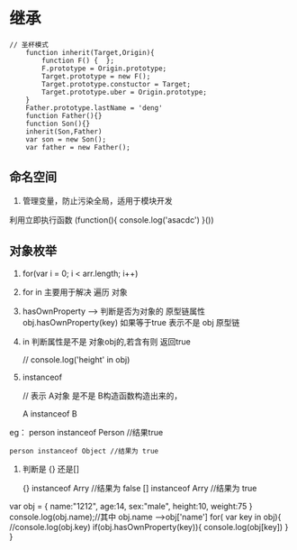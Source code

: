 # 继承

    // 圣杯模式
        function inherit(Target,Origin){
            function F() {  };
            F.prototype = Origin.prototype;
            Target.prototype = new F();
            Target.prototype.constuctor = Target;
            Target.prototype.uber = Origin.prototype;
        }
        Father.prototype.lastName = 'deng'
        function Father(){}
        function Son(){}
        inherit(Son,Father)
        var son = new Son();
        var father = new Father();

## 命名空间

1. 管理变量，防止污染全局，适用于模块开发

利用立即执行函数
(function(){
    console.log('asacdc')
}())

## 对象枚举

1. for(var i = 0; i < arr.length; i++) 
2. for  in  主要用于解决 遍历 对象
3. hasOwnProperty --> 判断是否为对象的 原型链属性
    obj.hasOwnProperty(key) 如果等于true 表示不是 obj 原型链 
4. in
    判断属性是不是 对象obj的,若含有则 返回true

    // console.log('height' in obj)


5. instanceof

    // 表示 A对象 是不是 B构造函数构造出来的，

    A instanceof B 

eg：  person instanceof Person  //结果true

    person instanceof Object //结果为 true


 1. 判断是 {} 还是[]
    
    {} instanceof Arry //结果为 false
    [] instanceof Arry //结果为 true


var obj = {
    name:"1212",
    age:14,
    sex:"male",
    height:10,
    weight:75
}
console.log(obj.name);//其中 obj.name -->obj['name'] 
for( var key in obj){
    //console.log(obj.key)
    if(obj.hasOwnProperty(key)){
        console.log(obj[key])
    }
}